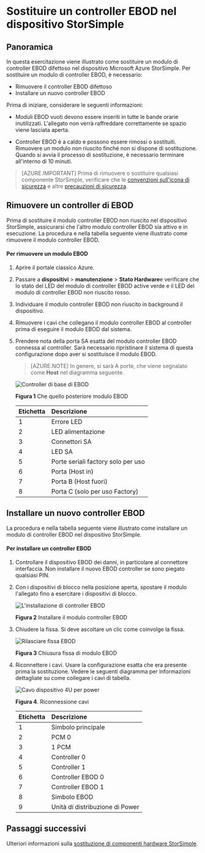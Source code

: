 <properties 
   pageTitle="Sostituire un controller di StorSimple EBOD | Microsoft Azure"
   description="In questo articolo viene spiegato come rimuovere e sostituire uno o entrambi controller EBOD in un dispositivo 8600 StorSimple."
   services="storsimple"
   documentationCenter=""
   authors="alkohli"
   manager="carmonm"
   editor="" />
<tags 
   ms.service="storsimple"
   ms.devlang="NA"
   ms.topic="article"
   ms.tgt_pltfrm="NA"
   ms.workload="TBD"
   ms.date="08/17/2016"
   ms.author="alkohli" />

# <a name="replace-an-ebod-controller-on-your-storsimple-device"></a>Sostituire un controller EBOD nel dispositivo StorSimple

## <a name="overview"></a>Panoramica

In questa esercitazione viene illustrato come sostituire un modulo di controller EBOD difettoso nel dispositivo Microsoft Azure StorSimple. Per sostituire un modulo di controller EBOD, è necessario:

- Rimuovere il controller EBOD difettoso
- Installare un nuovo controller EBOD

Prima di iniziare, considerare le seguenti informazioni:

- Moduli EBOD vuoti devono essere inseriti in tutte le bande orarie inutilizzati. L'allegato non verrà raffreddare correttamente se spazio viene lasciata aperta.

- Controller EBOD è a caldo e possono essere rimossi o sostituiti. Rimuovere un modulo non riuscito finché non si dispone di sostituzione. Quando si avvia il processo di sostituzione, è necessario terminare all'interno di 10 minuti.

>[AZURE.IMPORTANT] Prima di rimuovere o sostituire qualsiasi componente StorSimple, verificare che le [convenzioni sull'icona di sicurezza](storsimple-safety.md#safety-icon-conventions) e altre [precauzioni di sicurezza](storsimple-safety.md).

## <a name="remove-an-ebod-controller"></a>Rimuovere un controller di EBOD

Prima di sostituire il modulo controller EBOD non riuscito nel dispositivo StorSimple, assicurarsi che l'altro modulo controller EBOD sia attivo e in esecuzione. La procedura e nella tabella seguente viene illustrato come rimuovere il modulo controller EBOD.

#### <a name="to-remove-an-ebod-module"></a>Per rimuovere un modulo EBOD

1. Aprire il portale classico Azure.

2. Passare a **dispositivi** > **manutenzione** > **Stato Hardware**e verificare che lo stato del LED del modulo di controller EBOD active verde e il LED del modulo di controller EBOD non riuscito rosso.

3. Individuare il modulo controller EBOD non riuscito in background il dispositivo.

4. Rimuovere i cavi che collegano il modulo controller EBOD al controller prima di eseguire il modulo EBOD dal sistema.

5. Prendere nota della porta SA esatta del modulo controller EBOD connessa al controller. Sarà necessario ripristinare il sistema di questa configurazione dopo aver si sostituisce il modulo EBOD. 

    >[AZURE.NOTE] In genere, si sarà A porte, che viene segnalato come **Host** nel diagramma seguente.

    ![Controller di base di EBOD](./media/storsimple-ebod-controller-replacement/IC741049.png)

     **Figura 1** Che quello posteriore modulo EBOD

  	|Etichetta|Descrizione|
  	|:----|:----------|
  	|1|Errore LED|
  	|2|LED alimentazione|
  	|3|Connettori SA|
  	|4|LED SA|
  	|5|Porte seriali factory solo per uso|
  	|6|Porta (Host in)|
  	|7|Porta B (Host fuori)|
  	|8|Porta C (solo per uso Factory)|

## <a name="install-a-new-ebod-controller"></a>Installare un nuovo controller EBOD

La procedura e nella tabella seguente viene illustrato come installare un modulo di controller EBOD nel dispositivo StorSimple.

#### <a name="to-install-an-ebod-controller"></a>Per installare un controller EBOD

1. Controllare il dispositivo EBOD dei danni, in particolare al connettore interfaccia. Non installare il nuovo EBOD controller se sono piegato qualsiasi PIN.

2. Con i dispositivi di blocco nella posizione aperta, spostare il modulo l'allegato fino a esercitare i dispositivi di blocco.

    ![L'installazione di controller EBOD](./media/storsimple-ebod-controller-replacement/IC741050.png)

    **Figura 2**  Installare il modulo controller EBOD

3. Chiudere la fissa. Si deve ascoltare un clic come coinvolge la fissa.

    ![Rilasciare fissa EBOD](./media/storsimple-ebod-controller-replacement/IC741047.png)

    **Figura 3**  Chiusura fissa di modulo EBOD

4. Riconnettere i cavi. Usare la configurazione esatta che era presente prima la sostituzione. Vedere le seguenti diagramma per informazioni dettagliate su come collegare i cavi di tabella.

    ![Cavo dispositivo 4U per power](./media/storsimple-ebod-controller-replacement/IC770723.png)

    **Figura 4**. Riconnessione cavi

  	|Etichetta|Descrizione|
  	|:----|:----------|
  	|1|Simbolo principale|
  	|2|PCM 0|
  	|3|1 PCM|
  	|4|Controller 0|
  	|5|Controller 1|
  	|6|Controller EBOD 0|
  	|7|Controller EBOD 1|
  	|8|Simbolo EBOD|
  	|9|Unità di distribuzione di Power|

## <a name="next-steps"></a>Passaggi successivi

Ulteriori informazioni sulla [sostituzione di componenti hardware StorSimple](storsimple-hardware-component-replacement.md).
